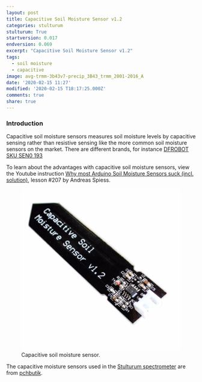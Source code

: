 ```yaml
---
layout: post
title: Capacitive Soil Moisture Sensor v1.2
categories: stulturum
stulturum: True
startversion: 0.017
endversion: 0.069
excerpt: "Capacitive Soil Moisture Sensor v1.2"
tags:
  - soil moisture
  - capacitive
image: avg-trmm-3b43v7-precip_3B43_trmm_2001-2016_A
date: '2020-02-15 11:27'
modified: '2020-02-15 T18:17:25.000Z'
comments: true
share: true
---
```

<script src="https://karttur.github.io/common/assets/js/karttur/togglediv.js"></script>

### Introduction

Capacitive soil moisture sensors measures soil moisture levels by capacitive sensing rather than resistive sensing like the more common soil moisture sensors on the market. There are different brands, for instance [DFROBOT SKU SEN0 193](https://wiki.dfrobot.com/Capacitive_Soil_Moisture_Sensor_SKU_SEN0193)

To learn about the advantages with capacitive soil moisture sensors, view the Youtube instruction [Why most Arduino Soil Moisture Sensors suck (incl. solution)](https://www.youtube.com/watch?v=udmJyncDvw0&t=134s), lesson \#207 by Andreas Spiess.

<figure>
<img src="../../images/capacitive-sm-v1-2.png">
<figcaption> Capacitive soil moisture sensor. </figcaption>
</figure>

The capacitive moisture sensors used in the [Stulturum spectrometer](../../stulturum) are from [pchbutik](https://pchbutik.se/kretskort/1237-jordfukt-sensor-kapacitiv-avkanning-analogt-utgang-passar-arduino.html).
